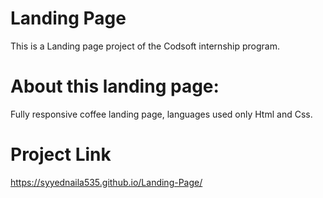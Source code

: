 # Landing Page
This is a Landing page project of the Codsoft internship program.
# About this landing page:
Fully responsive coffee landing page, languages used only Html and Css.
# Project Link
https://syyednaila535.github.io/Landing-Page/
